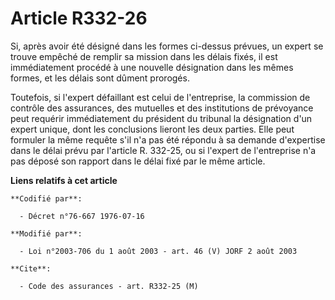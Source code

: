 # Article R332-26

Si, après avoir été désigné dans les formes ci-dessus prévues, un expert se trouve empêché de remplir sa mission dans les
délais fixés, il est immédiatement procédé à une nouvelle désignation dans les mêmes formes, et les délais sont dûment
prorogés.

Toutefois, si l'expert défaillant est celui de l'entreprise, la commission de contrôle des assurances, des mutuelles et des
institutions de prévoyance peut requérir immédiatement du président du tribunal la désignation d'un expert unique, dont les
conclusions lieront les deux parties. Elle peut formuler la même requête s'il n'a pas été répondu à sa demande d'expertise
dans le délai prévu par l'article R. 332-25, ou si l'expert de l'entreprise n'a pas déposé son rapport dans le délai fixé par
le même article.

**Liens relatifs à cet article**

	**Codifié par**:

	  - Décret n°76-667 1976-07-16

	**Modifié par**:

	  - Loi n°2003-706 du 1 août 2003 - art. 46 (V) JORF 2 août 2003

	**Cite**:

	  - Code des assurances - art. R332-25 (M)

